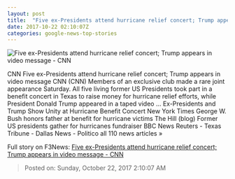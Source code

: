 ```yaml
---
layout: post
title:  "Five ex-Presidents attend hurricane relief concert; Trump appears in video message - CNN"
date: 2017-10-22 02:10:07Z
categories: google-news-top-stories
---
```


![Five ex-Presidents attend hurricane relief concert; Trump appears in video message - CNN](http://cdn.cnn.com/cnnnext/dam/assets/150424140700-presidents-april-24-super-169.jpg)

CNN Five ex-Presidents attend hurricane relief concert; Trump appears in video message CNN (CNN) Members of an exclusive club made a rare joint appearance Saturday. All five living former US Presidents took part in a benefit concert in Texas to raise money for hurricane relief efforts, while President Donald Trump appeared in a taped video ... Ex-Presidents and Trump Show Unity at Hurricane Benefit Concert New York Times George W. Bush honors father at benefit for hurricane victims The Hill (blog) Former US presidents gather for hurricanes fundraiser BBC News Reuters - Texas Tribune - Dallas News - Politico all 110 news articles »


Full story on F3News: [Five ex-Presidents attend hurricane relief concert; Trump appears in video message - CNN](http://www.f3nws.com/n/aNxUdC)

> Posted on: Sunday, October 22, 2017 2:10:07 AM
